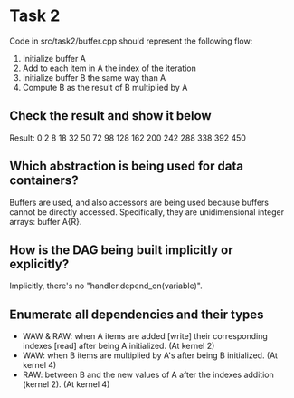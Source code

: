 
# Task 2
Code in src/task2/buffer.cpp should represent the following flow:
1. Initialize buffer A
2. Add to each item in A the index of the iteration
3. Initialize buffer B the same way than A
4. Compute B as the result of B multiplied by A

## Check the result and show it below
Result:
0
2
8
18
32
50
72
98
128
162
200
242
288
338
392
450

## Which abstraction is being used for data containers?
Buffers are used, and also accessors are being used because buffers cannot be directly accessed. Specifically, they are unidimensional integer arrays: buffer<int> A{R}.

## How is the DAG being built implicitly or explicitly?
Implicitly, there's no "handler.depend_on(variable)".

## Enumerate all dependencies and their types
- WAW & RAW: when A items are added [write] their corresponding indexes [read] after being A initialized. (At kernel 2)
- WAW: when B items are multiplied by A's after being B initialized. (At kernel 4)
- RAW: between B and the new values of A after the indexes addition (kernel 2). (At kernel 4)
